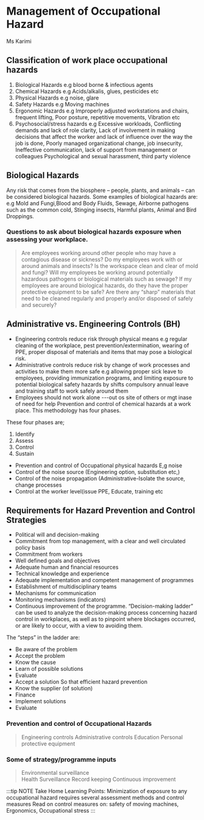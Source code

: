 ﻿---
sidebar_position: 1
---

# Management of Occupational Hazard

Ms Karimi

## Classification of work place occupational hazards

1. Biological Hazards e.g blood borne & infectious agents
2. Chemical Hazards e.g Acids/alkalis, glues, pesticides etc
3. Physical Hazards e.g noise, glare
4. Safety Hazards e.g Moving machines
5. Ergonomic Hazards e.g Improperly adjusted workstations and chairs, frequent lifting, Poor posture, repetitive movements, Vibration etc
6. Psychosocial/stress hazards e.g Excessive workloads, Conflicting demands and lack of role clarity, Lack of involvement in making decisions that affect the worker and lack of influence over the way the job is done, Poorly managed organizational change, job insecurity, Ineffective communication, lack of support from management or colleagues Psychological and sexual harassment, third party violence

## Biological Hazards

Any risk that comes from the biosphere – people, plants, and animals – can be considered biological hazards. Some examples of biological hazards are: e.g Mold and Fungi,Blood and Body Fluids, Sewage, Airborne pathogens such as the common cold, Stinging insects, Harmful plants, Animal and Bird Droppings.

### Questions to ask about biological hazards exposure when assessing your workplace.

> Are employees working around other people who may have a contagious disease or sickness?
> Do my employees work with or around animals and insects?
> Is the workspace clean and clear of mold and fungi?
> Will my employees be working around potentially hazardous pathogens or biological materials such as sewage? If my employees are around biological hazards, do they have the proper protective equipment to be safe?
> Are there any “sharp” materials that need to be cleaned regularly and properly and/or disposed of safely and securely?

## Administrative vs. Engineering Controls (BH)

- Engineering controls reduce risk through physical means e.g regular cleaning of the workplace, pest prevention/extermination, wearing of PPE, proper disposal of materials and items that may pose a biological risk.
- Administrative controls reduce risk by change of work processes and activities to make them more safe e.g allowing proper sick leave to employees, providing immunization programs, and limiting exposure to potential biological safety hazards by shifts compulsory annual leave and training staff to work safely around them
- Employees should not work alone ---out os site of others or mgt inase of need for help Prevention and control of chemical hazards at a work place. This methodology has four phases.

These four phases are;

1. Identify
2. Assess
3. Control
4. Sustain

- Prevention and control of Occupational physical hazards E,g noise
- Control of the noise source (Engineering option, substitution etc,)
- Control of the noise propagation (Administrative-Isolate the source, change processes
- Control at the worker level(issue PPE, Educate, training etc

## Requirements for Hazard Prevention and Control Strategies

- Political will and decision-making
- Commitment from top management, with a clear and well circulated policy basis
- Commitment from workers
- Well defined goals and objectives
- Adequate human and financial resources
- Technical knowledge and experience
- Adequate implementation and competent management of programmes
- Establishment of multidisciplinary teams
- Mechanisms for communication
- Monitoring mechanisms (indicators)
- Continuous improvement of the programme. “Decision-making ladder” can be used to analyze the decision-making process concerning hazard control in workplaces, as well as to pinpoint where blockages occurred, or are likely to occur, with a view to avoiding them.

The “steps” in the ladder are:

- Be aware of the problem
- Accept the problem
- Know the cause
- Learn of possible solutions
- Evaluate
- Accept a solution So that efficient hazard prevention
- Know the supplier (of solution)
- Finance
- Implement solutions
- Evaluate

### Prevention and control of Occupational Hazards

> Engineering controls
> Administrative controls
> Education
> Personal protective equipment

### Some of strategy/programme inputs

> Environmental surveillance  
> Health Surveillance
> Record keeping
> Continuous improvement

:::tip NOTE
Take Home Learning Points:
Minimization of exposure to any occupational hazard requires several assessment methods and control measures
Read on control measures on: safety of moving machines, Ergonomics, Occupational stress
:::
